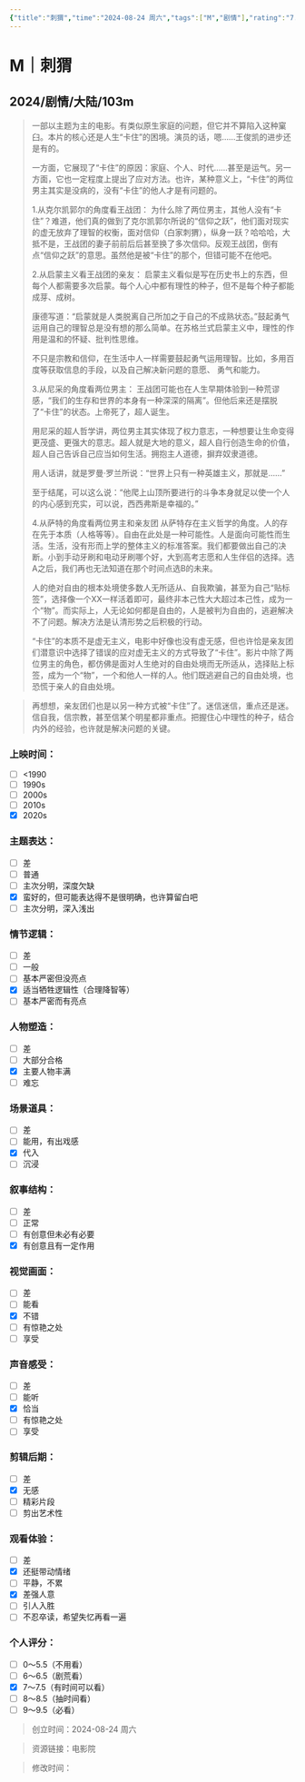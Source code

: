```yaml
---
{"title":"刺猬","time":"2024-08-24 周六","tags":["M","剧情"],"rating":"7.5","dg-publish":true,"permalink":"/300 评价/M电影/新近看过/刺猬/","dgPassFrontmatter":true,"created":"2024-08-24T12:10:46.587+08:00","updated":"2024-08-27T23:30:21.046+08:00"}
---
```


# M｜刺猬
## 2024/剧情/大陆/103m
>一部以主题为主的电影。有类似原生家庭的问题，但它并不算陷入这种窠臼。本片的核心还是人生“卡住”的困境。演员的话，嗯……王俊凯的进步还是有的。
>
>一方面，它展现了“卡住”的原因：家庭、个人、时代……甚至是运气。另一方面，它也一定程度上提出了应对方法。也许，某种意义上，“卡住”的两位男主其实是没病的，没有“卡住”的他人才是有问题的。
>
>1.从克尔凯郭尔的角度看王战团：
>为什么除了两位男主，其他人没有“卡住”？难道，他们真的做到了克尔凯郭尔所说的“信仰之跃”，他们面对现实的虚无放弃了理智的权衡，面对信仰（白家刺猬），纵身一跃？哈哈哈，大抵不是，王战团的妻子前前后后甚至换了多次信仰。反观王战团，倒有点“信仰之跃”的意思。虽然他是被“卡住”的那个，但错可能不在他吧。
>
>2.从启蒙主义看王战团的亲友：
>启蒙主义看似是写在历史书上的东西，但每个人都需要多次启蒙。每个人心中都有理性的种子，但不是每个种子都能成芽、成树。
>
>康德写道：“启蒙就是人类脱离自己所加之于自己的不成熟状态。”鼓起勇气运用自己的理智总是没有想的那么简单。在苏格兰式启蒙主义中，理性的作用是温和的怀疑、批判性思维。
>
>不只是宗教和信仰，在生活中人一样需要鼓起勇气运用理智。比如，多用百度等获取信息的手段，以及自己解决新问题的意愿、 勇气和能力。
>
>3.从尼采的角度看两位男主：
>王战团可能也在人生早期体验到一种荒谬感，“我们的生存和世界的本身有一种深深的隔离”。但他后来还是摆脱了“卡住”的状态。上帝死了，超人诞生。
>
>用尼采的超人哲学讲，两位男主其实体现了权力意志，一种想要让生命变得更茂盛、更强大的意志。超人就是大地的意义，超人自行创造生命的价值，超人自己告诉自己应当如何生活。拥抱主人道德，摒弃奴隶道德。
>
>用人话讲，就是罗曼·罗兰所说：“世界上只有一种英雄主义，那就是……”
>
>至于结尾，可以这么说：“他爬上山顶所要进行的斗争本身就足以使一个人的内心感到充实，可以说，西西弗斯是幸福的。”
>
>4.从萨特的角度看两位男主和亲友团
>从萨特存在主义哲学的角度。人的存在先于本质（人格等等）。自由在此处是一种可能性。人是面向可能性而生活。生活，没有形而上学的整体主义的标准答案。我们都要做出自己的决断。小到手动牙刷和电动牙刷哪个好，大到高考志愿和人生伴侣的选择。选A之后，我们再也无法知道在那个时间点选B的未来。
>
>人的绝对自由的根本处境使多数人无所适从、自我欺骗，甚至为自己“贴标签”，选择像一个XX一样活着即可，最终非本己性大大超过本己性，成为一个“物”。而实际上，人无论如何都是自由的，人是被判为自由的，逃避解决不了问题。解决方法是认清形势之后积极的行动。
>
>“卡住”的本质不是虚无主义，电影中好像也没有虚无感，但也许恰是亲友团们潜意识中选择了错误的应对虚无主义的方式导致了“卡住”。影片中除了两位男主的角色，都仿佛是面对人生绝对的自由处境而无所适从，选择贴上标签，成为一个“物”，一个和他人一样的人。他们既逃避自己的自由处境，也恐慌于亲人的自由处境。

>再想想，亲友团们也是以另一种方式被“卡住”了。迷信迷信，重点还是迷。信自我，信宗教，甚至信某个明星都非重点。把握住心中理性的种子，结合内外的经验，也许就是解决问题的关键。
### 上映时间：
- [ ] <1990
- [ ] 1990s
- [ ] 2000s
- [ ] 2010s
- [x] 2020s
### 主题表达：
- [ ] 差
- [ ] 普通
- [ ] 主次分明，深度欠缺
- [x] 蛮好的，但可能表达得不是很明确，也许算留白吧
- [ ] 主次分明，深入浅出
### 情节逻辑：
- [ ] 差
- [ ] 一般
- [ ] 基本严密但没亮点
- [x] 适当牺牲逻辑性（合理降智等）
- [ ] 基本严密而有亮点
### 人物塑造：
- [ ] 差
- [ ] 大部分合格
- [x] 主要人物丰满
- [ ] 难忘
### 场景道具：
- [ ] 差
- [ ] 能用，有出戏感
- [x] 代入
- [ ] 沉浸
### 叙事结构：
- [ ] 差
- [ ] 正常
- [ ] 有创意但未必有必要
- [x] 有创意且有一定作用
### 视觉画面：
- [ ] 差
- [ ] 能看
- [x] 不错
- [ ] 有惊艳之处
- [ ] 享受
### 声音感受：
- [ ] 差
- [ ] 能听
- [x] 恰当
- [ ] 有惊艳之处
- [ ] 享受
### 剪辑后期：
- [ ] 差
- [x] 无感
- [ ] 精彩片段
- [ ] 剪出艺术性
### 观看体验：
- [ ] 差
- [x] 还挺带动情绪
- [ ] 平静，不累
- [x] 差强人意
- [ ] 引人入胜
- [ ] 不忍卒读，希望失忆再看一遍
### 个人评分：
- [ ] 0～5.5（不用看）
- [ ] 6～6.5（剧荒看）
- [x] 7～7.5（有时间可以看）
- [ ] 8～8.5（抽时间看）
- [ ] 9～9.5（必看）

>创立时间：2024-08-24 周六

>资源链接：电影院

>修改时间：



